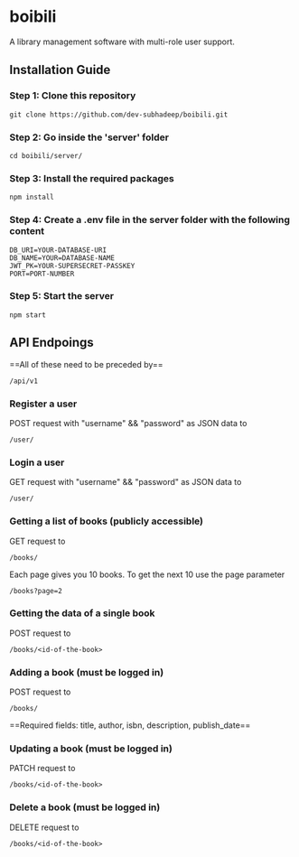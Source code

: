 # boibili

A library management software with multi-role user support.

## Installation Guide

### Step 1: Clone this repository

```
git clone https://github.com/dev-subhadeep/boibili.git
```

### Step 2: Go inside the 'server' folder

```
cd boibili/server/
```

### Step 3: Install the required packages

```
npm install
```

### Step 4: Create a .env file in the server folder with the following content

```
DB_URI=YOUR-DATABASE-URI
DB_NAME=YOUR=DATABASE-NAME
JWT_PK=YOUR-SUPERSECRET-PASSKEY
PORT=PORT-NUMBER
```

### Step 5: Start the server

```
npm start
```

## API Endpoings

==All of these need to be preceded by==

```
/api/v1
```

### Register a user

POST request with "username" && "password" as JSON data to

```
/user/
```

### Login a user

GET request with "username" && "password" as JSON data to

```
/user/
```

### Getting a list of books (publicly accessible)

GET request to

```
/books/
```

Each page gives you 10 books. To get the next 10 use the page parameter

```
/books?page=2
```

### Getting the data of a single book

POST request to

```
/books/<id-of-the-book>
```

### Adding a book (must be logged in)

POST request to

```
/books/
```

==Required fields: title, author, isbn, description, publish_date==

### Updating a book (must be logged in)

PATCH request to

```
/books/<id-of-the-book>
```

### Delete a book (must be logged in)

DELETE request to

```
/books/<id-of-the-book>
```
